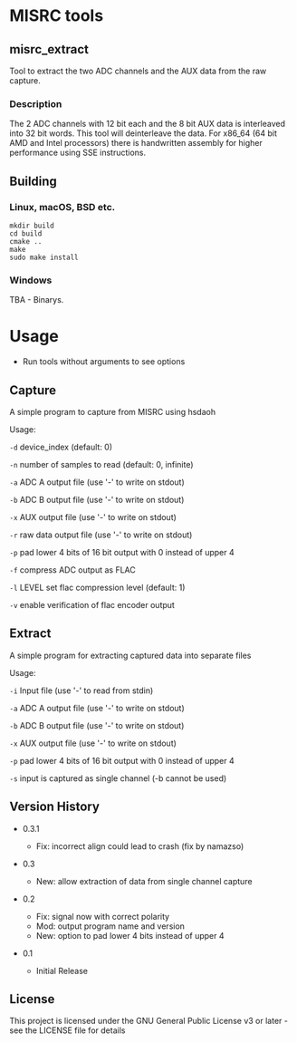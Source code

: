 # MISRC tools


## misrc_extract


Tool to extract the two ADC channels and the AUX data from the raw capture.


### Description


The 2 ADC channels with 12 bit each and the 8 bit AUX data is interleaved into 32 bit words.
This tool will deinterleave the data. For x86_64 (64 bit AMD and Intel processors)
there is handwritten assembly for higher performance using SSE instructions.


## Building


### Linux, macOS, BSD etc.


```
mkdir build
cd build
cmake ..
make
sudo make install
```

### Windows 


TBA - Binarys. 


# Usage


- Run tools without arguments to see options


## Capture 


A simple program to capture from MISRC using hsdaoh


Usage:

`-d` device_index (default: 0)

`-n` number of samples to read (default: 0, infinite)

`-a` ADC A output file (use '-' to write on stdout)

`-b` ADC B output file (use '-' to write on stdout)

`-x` AUX output file (use '-' to write on stdout)

`-r` raw data output file (use '-' to write on stdout)

`-p` pad lower 4 bits of 16 bit output with 0 instead of upper 4

`-f` compress ADC output as FLAC
	
`-l` LEVEL set flac compression level (default: 1)

`-v` enable verification of flac encoder output


## Extract


A simple program for extracting captured data into separate files

Usage:

`-i` Input file (use '-' to read from stdin)

`-a` ADC A output file (use '-' to write on stdout)

`-b` ADC B output file (use '-' to write on stdout)

`-x` AUX output file (use '-' to write on stdout)

`-p` pad lower 4 bits of 16 bit output with 0 instead of upper 4

`-s` input is captured as single channel (-b cannot be used)


## Version History

* 0.3.1
    * Fix: incorrect align could lead to crash (fix by namazso)

* 0.3
    * New: allow extraction of data from single channel capture

* 0.2
    * Fix: signal now with correct polarity
    * Mod: output program name and version
    * New: option to pad lower 4 bits instead of upper 4

* 0.1
    * Initial Release


## License


This project is licensed under the GNU General Public License v3 or later - see the LICENSE file for details
